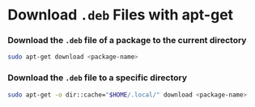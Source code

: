 # Download `.deb` Files with apt-get

### Download the `.deb` file of a package to the current directory

```sh
sudo apt-get download <package-name>
```

### Download the `.deb` file to a specific directory

```sh
sudo apt-get -o dir::cache="$HOME/.local/" download <package-name>
```

